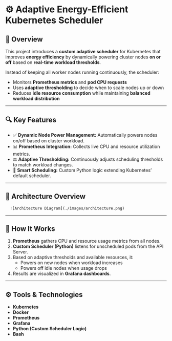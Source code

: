 # ⚙️ Adaptive Energy-Efficient Kubernetes Scheduler

## 🧩 Overview
This project introduces a **custom adaptive scheduler** for Kubernetes that improves **energy efficiency** by dynamically powering cluster nodes **on or off** based on **real-time workload thresholds**.

Instead of keeping all worker nodes running continuously, the scheduler:
- Monitors **Prometheus metrics** and **pod CPU requests**  
- Uses **adaptive thresholding** to decide when to scale nodes up or down  
- Reduces **idle resource consumption** while maintaining **balanced workload distribution**

---

## 🔍 Key Features
- ✅ **Dynamic Node Power Management:** Automatically powers nodes on/off based on cluster workload.  
- 📊 **Prometheus Integration:** Collects live CPU and resource utilization metrics.  
- ⚖️ **Adaptive Thresholding:** Continuously adjusts scheduling thresholds to match workload changes.  
- 🧠 **Smart Scheduling:** Custom Python logic extending Kubernetes’ default scheduler.   

---

## 🧱 Architecture Overview
      ![Architecture Diagram](./images/architecture.png)
  

---

## 🧠 How It Works
1. **Prometheus** gathers CPU and resource usage metrics from all nodes.  
2. **Custom Scheduler (Python)** listens for unscheduled pods from the API Server.  
3. Based on adaptive thresholds and available resources, it:  
   - Powers on new nodes when workload increases  
   - Powers off idle nodes when usage drops  
4. Results are visualized in **Grafana dashboards**.  

---

## ⚙️ Tools & Technologies
- **Kubernetes**
- **Docker**
- **Prometheus**
- **Grafana**
- **Python (Custom Scheduler Logic)**
- **Bash**

